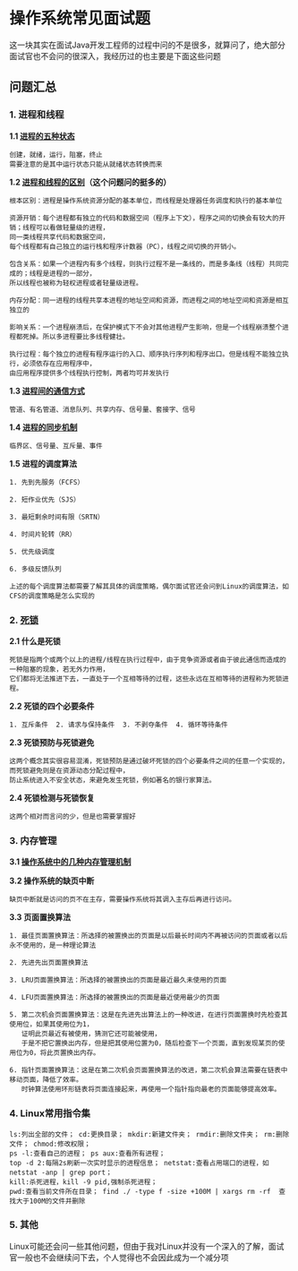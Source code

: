 # 操作系统常见面试题

这一块其实在面试Java开发工程师的过程中问的不是很多，就算问了，绝大部分面试官也不会问的很深入，我经历过的也主要是下面这些问题

## 问题汇总

### 1. 进程和线程

**1.1 [进程的五种状态](https://blog.csdn.net/cafucwxy/article/details/78453430)**

    创建，就绪，运行，阻塞，终止
    需要注意的是其中运行状态只能从就绪状态转换而来
    
**1.2 [进程和线程的区别](https://blog.csdn.net/thinkwon/article/details/102021274)（这个问题问的挺多的）**

    根本区别：进程是操作系统资源分配的基本单位，而线程是处理器任务调度和执行的基本单位

    资源开销：每个进程都有独立的代码和数据空间（程序上下文），程序之间的切换会有较大的开销；线程可以看做轻量级的进程，
    同一类线程共享代码和数据空间，
    每个线程都有自己独立的运行栈和程序计数器（PC），线程之间切换的开销小。

    包含关系：如果一个进程内有多个线程，则执行过程不是一条线的，而是多条线（线程）共同完成的；线程是进程的一部分，
    所以线程也被称为轻权进程或者轻量级进程。

    内存分配：同一进程的线程共享本进程的地址空间和资源，而进程之间的地址空间和资源是相互独立的

    影响关系：一个进程崩溃后，在保护模式下不会对其他进程产生影响，但是一个线程崩溃整个进程都死掉。所以多进程要比多线程健壮。

    执行过程：每个独立的进程有程序运行的入口、顺序执行序列和程序出口。但是线程不能独立执行，必须依存在应用程序中，
    由应用程序提供多个线程执行控制，两者均可并发执行
    
**1.3 [进程间的通信方式](https://blog.csdn.net/zhaohong_bo/article/details/89552188)**

    管道、有名管道、消息队列、共享内存、信号量、套接字、信号
    
**1.4 [进程的同步机制](https://blog.csdn.net/zxx901221/article/details/83006453)**

    临界区、信号量、互斥量、事件
    
**1.5 进程的调度算法**

    1. 先到先服务（FCFS）
    
    2. 短作业优先（SJS）
    
    3. 最短剩余时间有限（SRTN）
    
    4. 时间片轮转（RR）
    
    5. 优先级调度
    
    6. 多级反馈队列
    
    上述的每个调度算法都需要了解其具体的调度策略，偶尔面试官还会问到Linux的调度算法，如CFS的调度策略是怎么实现的

### 2. [死锁](https://blog.csdn.net/hd12370/article/details/82814348)

**2.1 什么是死锁**

    死锁是指两个或两个以上的进程/线程在执行过程中，由于竞争资源或者由于彼此通信而造成的一种阻塞的现象，若无外力作用，
    它们都将无法推进下去，一直处于一个互相等待的过程，这些永远在互相等待的进程称为死锁进程。
    
**2.2 死锁的四个必要条件**

    1. 互斥条件  2. 请求与保持条件  3. 不剥夺条件  4. 循环等待条件

**2.3 死锁预防与死锁避免**

    这两个概念其实很容易混淆，死锁预防是通过破坏死锁的四个必要条件之间的任意一个实现的，而死锁避免则是在资源动态分配过程中，
    防止系统进入不安全状态，来避免发生死锁，例如著名的银行家算法。

**2.4 死锁检测与死锁恢复**

    这两个相对而言问的少，但是也需要掌握好

### 3. 内存管理

**3.1 [操作系统中的几种内存管理机制](https://blog.csdn.net/weixin_44478378/article/details/107455994)**


**3.2 操作系统的缺页中断**

    缺页中断就是访问的页不在主存，需要操作系统将其调入主存后再进行访问。
    
**3.3 页面置换算法**

    1. 最佳页面置换算法：所选择的被置换出的页面是以后最长时间内不再被访问的页面或者以后永不使用的，是一种理论算法
    
    2. 先进先出页面置换算法
    
    3. LRU页面置换算法：所选择的被置换出的页面是最近最久未使用的页面
    
    4. LFU页面置换算法：所选择的被置换出的页面是最近使用最少的页面
    
    5. 第二次机会页面置换算法：这是在先进先出算法上的一种改进，在进行页面置换时先检查其使用位，如果其使用位为1，
       证明此页最近有被使用，猜测它还可能被使用，
       于是不把它置换出内存，但是把其使用位置为0，随后检查下一个页面，直到发现某页的使用位为0，将此页置换出内存。
    
    6. 指针页面置换算法：这是在第二次机会页面置换算法的改进，第二次机会算法需要在链表中移动页面，降低了效率。
       时钟算法使用环形链表将页面连接起来，再使用一个指针指向最老的页面能够提高效率。
    
### 4. Linux常用指令集

    ls:列出全部的文件； cd:更换目录； mkdir:新建文件夹； rmdir:删除文件夹； rm:删除文件； chmod:修改权限； 
    ps -l:查看自己的进程； ps aux:查看所有进程； 
    top -d 2:每隔2s刷新一次实时显示的进程信息； netstat:查看占用端口的进程，如 netstat -anp | grep port； 
    kill:杀死进程，kill -9 pid,强制杀死进程；
    pwd:查看当前文件所在目录； find ./ -type f -size +100M | xargs rm -rf  查找大于100M的文件并删除

### 5. 其他
Linux可能还会问一些其他问题，但由于我对Linux并没有一个深入的了解，面试官一般也不会继续问下去，个人觉得也不会因此成为一个减分项
